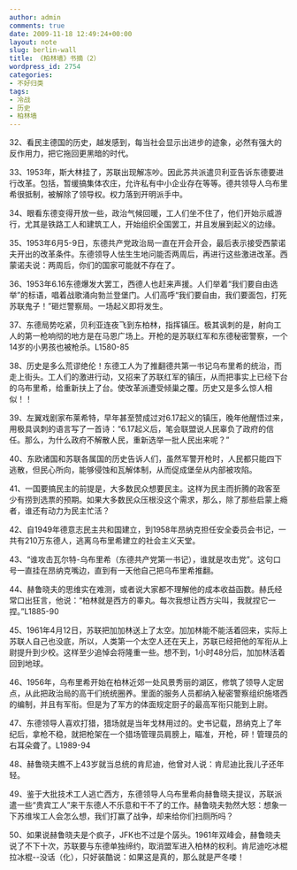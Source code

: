 ```yaml
---
author: admin
comments: true
date: 2009-11-18 12:49:24+00:00
layout: note
slug: berlin-wall
title: 《柏林墙》书摘（2）
wordpress_id: 2754
categories:
- 不好归类
tags:
- 冷战
- 历史
- 柏林墙
---
```


32、看民主德国的历史，越发感到，每当社会显示出进步的迹象，必然有强大的反作用力，把它拖回更黑暗的时代。

33、1953年，斯大林挂了，苏联出现解冻吵。因此苏共派遣贝利亚告诉东德要进行改革。包括，暂缓搞集体农庄，允许私有中小企业存在等等。德共领导人乌布里希很抵制，被解除了领导权。权力落到开明派手中。

34、眼看东德变得开放一些，政治气候回暖，工人们坐不住了，他们开始示威游行，尤其是铁路工人和建筑工人，开始组织全国罢工，并且发展到起义的边缘。

35、1953年6月5-9日，东德共产党政治局一直在开会开会，最后表示接受西蒙诺夫开出的改革条件。东德领导人怯生生地问能否两周后，再进行这些激进改革。西蒙诺夫说：两周后，你们的国家可能就不存在了。

36、1953年6.16东德爆发大罢工，西德人也赶来声援。人们举着“我们要自由选举”的标语，唱着战歌涌向勃兰登堡门。人们高呼“我们要自由，我们要面包，打死苏联鬼子！”砸烂警察局。一场起义即将发生。

37、东德局势吃紧，贝利亚连夜飞到东柏林，指挥镇压。极其讽刺的是，射向工人的第一枪响彻的地方是在马恩广场上。开枪的是苏联红军和东德秘密警察，一个14岁的小男孩也被枪杀。L1580-85 

38、历史是多么荒谬绝伦！东德工人为了推翻德共第一书记乌布里希的统治，而走上街头。工人们的激进行动，又招来了苏联红军的镇压，从而把事实上已经下台的乌布里希，给重新扶上了台。使改革派遭受倾巢之覆。历史又是多么惊人相似！！

39、左翼戏剧家布莱希特，早年甚至赞成过对6.17起义的镇压，晚年他醒悟过来，用极具讽刺的语言写了一首诗：“6.17起义后，笔会联盟说人民辜负了政府的信任。那么，为什么政府不解散人民，重新选举一批人民出来呢？”

40、东欧诸国和苏联各属国的历史告诉人们，虽然军警开枪时，人民都只能四下逃散，但民心所向，能够侵蚀和瓦解体制，从而促成堡垒从内部被攻陷。

41、一国要搞民主的前提是，大多数民众想要民主。这样为民主而折腾的政客至少有捞到选票的预期。如果大多数民众压根没这个需求，那么，除了那些启蒙上瘾者，谁还有动力为民主忙活？

42、自1949年德意志民主共和国建立，到1958年昂纳克担任安全委员会书记，一共有210万东德人，逃离乌布里希建立的社会主义天堂。

43、“谁攻击瓦尔特-乌布里希（东德共产党第一书记），谁就是攻击党”。这句口号一直挂在昂纳克嘴边，直到有一天他自己把乌布里希推翻。

44、赫鲁晓夫的思维实在难测，或者说大家都不理解他的成本收益函数。赫氏经常口出狂言，他说：“柏林就是西方的睾丸。每次我想让西方尖叫，我就捏它一捏。”L1885-90 

45、1961年4月12日，苏联把加加林送上了太空。加加林能不能活着回来，实际上苏联人自己也没底，所以，人类第一个太空人还在天上，苏联已经把他的军衔从上尉提升到少校。这样至少追悼会将隆重一些。想不到，1小时48分后，加加林活着回到地球。

46、1956年，乌布里希开始在柏林近郊一处风景秀丽的湖区，修筑了领导人定居点，从此把政治局的高干们统统圈养。里面的服务人员都纳入秘密警察组织施塔西的编制，并且有军衔。但是为了军方的体面规定厨子的最高军衔只能到上尉。

47、东德领导人喜欢打猎，猎场就是当年戈林用过的。史书记载，昂纳克上了年纪后，拿枪不稳，就把枪架在一个猎场管理员肩膀上，瞄准，开枪，砰！管理员的右耳朵聋了。L1989-94

48、赫鲁晓夫瞧不上43岁就当总统的肯尼迪，他曾对人说：肯尼迪比我儿子还年轻。

49、鉴于大批技术工人逃亡西方，东德领导人乌布里希向赫鲁晓夫提议，苏联派遣一些“贵宾工人”来干东德人不乐意和干不了的工作。赫鲁晓夫勃然大怒：想象一下苏维埃工人会怎么想，我们打赢了战争，却来给你们扫厕所吗？ 

50、如果说赫鲁晓夫是个疯子，JFK也不过是个孱头。1961年双峰会，赫鲁晓夫说了不下十次，苏联要与东德单独缔约，取消盟军进入柏林的权利。肯尼迪吃冰棍拉冰棍--没话（化），只好装酷说：如果这是真的，那么就是严冬喽！
